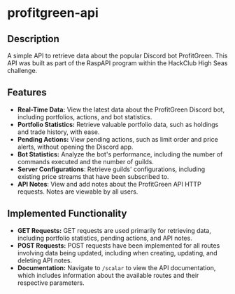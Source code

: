 # profitgreen-api

## Description

A simple API to retrieve data about the popular Discord bot ProfitGreen. This API was built as part of the RaspAPI program within the HackClub High Seas challenge.

## Features

- **Real-Time Data:** View the latest data about the ProfitGreen Discord bot, including portfolios, actions, and bot statistics.
- **Portfolio Statistics:** Retrieve valuable portfolio data, such as holdings and trade history, with ease.
- **Pending Actions:** View pending actions, such as limit order and price alerts, without opening the Discord app.
- **Bot Statistics:** Analyze the bot's performance, including the number of commands executed and the number of guilds.
- **Server Configurations**: Retrieve guilds' configurations, including existing price streams that have been subscribed to.
- **API Notes**: View and add notes about the ProfitGreen API HTTP requests. Notes are viewable by all users.

## Implemented Functionality

- **GET Requests:** GET requests are used primarily for retrieving data, including portfolio statistics, pending actions, and API notes.
- **POST Requests:** POST requests have been implemented for all routes involving data being updated, including when creating, updating, and deleting API notes.
- **Documentation:** Navigate to `/scalar` to view the API documentation, which includes information about the available routes and their respective parameters.
